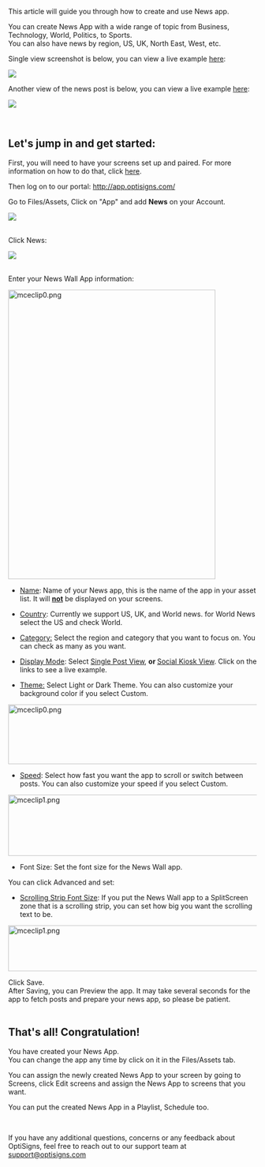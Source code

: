 <p>This article will guide you through how to create and use News app.</p>
<p>You can create News App with a wide range of topic from Business, Technology, World, Politics, to Sports.<br>You can also have news by region, US, UK, North East, West, etc.</p>
<p>Single view screenshot is below, you can view a live example <a href="https://social-player.optisigns.com/news/?asset_id=xh1sml3430o20997e" target="_blank" rel="noopener noreferrer">here</a>:</p>
<p><img src="https://support.optisigns.com/hc/article_attachments/360033401174"></p>
<p>Another view of the news post is below, you can view a live example <a href="https://social-player.optisigns.com/news/?asset_id=jp6ibnvvy42bvxlp9" target="_blank" rel="noopener noreferrer">here</a>:</p>
<p><img src="https://support.optisigns.com/hc/article_attachments/360033401434"></p>
<p> </p>
<h2 id="h_01HPYD754SBPVQYCRG62TBRBEV" class="rich-content-viewer_headerTwo__3f-vr rich-content-viewer_elementSpacing__208Ie blog-post-title-font _3aQMT _2J4pr css-x4x4qs rich-content-viewer_left__2p1aK _158eo _3_7DB"><strong>Let's jump in and get started:</strong></h2>
<p class="rich-content-viewer_text__XzvDs rich-content-viewer_elementSpacing__208Ie _3_7DB blog-post-text-font blog-post-text-color rich-content-viewer_left__2p1aK _158eo _3_7DB">First, you will need to have your screens set up and paired. For more information on how to do that, click <a class="link-viewer_link__2qJYG blog-link-hashtag-color y_1_u" href="https://www.optisigns.com/blog/how-to-set-up-digital-signs-with-optisigns-and-amazon-fire-tv" target="_blank" rel="noopener noreferrer">here</a>.</p>
<p class="rich-content-viewer_text__XzvDs rich-content-viewer_elementSpacing__208Ie _3_7DB blog-post-text-font blog-post-text-color rich-content-viewer_left__2p1aK _158eo _3_7DB">Then log on to our portal: <a class="link-viewer_link__2qJYG blog-link-hashtag-color y_1_u" href="http://app.optisigns.com/" target="_top" rel="noreferrer">http://app.optisigns.com/</a></p>
<p class="rich-content-viewer_text__XzvDs rich-content-viewer_elementSpacing__208Ie _3_7DB blog-post-text-font blog-post-text-color rich-content-viewer_left__2p1aK _158eo _3_7DB">Go to Files/Assets, Click on "App" and add <strong>News</strong> on your Account.</p>
<div class="rich-content-viewer_pluginContainerReadOnly__2CvYQ rich-content-viewer_alignCenter__Slk8p _3Q5gW rich-content-viewer_sizeContent__1hD8w">
<div class="image-viewer_imageContainer__1Lhwj _34hgV" data-hook="imageViewer">
<div class="image-viewer_imageWrapper__xdJBZ"><img src="https://support.optisigns.com/hc/article_attachments/26483192373011"></div>
<div class=""> </div>
</div>
</div>
<p class="rich-content-viewer_text__XzvDs rich-content-viewer_elementSpacing__208Ie _3_7DB blog-post-text-font blog-post-text-color rich-content-viewer_left__2p1aK _158eo _3_7DB">Click News:</p>
<div class="rich-content-viewer_pluginContainerReadOnly__2CvYQ rich-content-viewer_alignCenter__Slk8p _3Q5gW rich-content-viewer_sizeContent__1hD8w">
<div class="image-viewer_imageContainer__1Lhwj _34hgV" data-hook="imageViewer">
<div class="image-viewer_imageWrapper__xdJBZ"><img src="https://support.optisigns.com/hc/article_attachments/360034216553"></div>
<div class=""> </div>
</div>
</div>
<p class="rich-content-viewer_text__XzvDs rich-content-viewer_elementSpacing__208Ie _3_7DB blog-post-text-font blog-post-text-color rich-content-viewer_left__2p1aK _158eo _3_7DB">Enter your News Wall App information:</p>
<div class="rich-content-viewer_pluginContainerReadOnly__2CvYQ rich-content-viewer_alignCenter__Slk8p _3Q5gW rich-content-viewer_sizeSmall__3Q43X _26shW">
<div class="image-viewer_imageContainer__1Lhwj _34hgV" data-hook="imageViewer">
<div class="image-viewer_imageWrapper__xdJBZ wysiwyg-text-align-center"><img src="https://support.optisigns.com/hc/article_attachments/1500019423941" alt="mceclip0.png" width="420" height="587"></div>
</div>
</div>
<ul class="rich-content-viewer_unorderedListContainer__2PG9L PM4OL">
<li class="rich-content-viewer_unorderedList__1BJwx rich-content-viewer_elementSpacing__208Ie _3_7DB AvMd_ _310Mz rich-content-viewer_left__2p1aK _158eo _3_7DB">
<p class="rich-content-viewer_elementSpacing__208Ie"><u>Name</u>: Name of your News app, this is the name of the app in your asset list. It will <u><strong>not</strong></u> be displayed on your screens.</p>
</li>
<li class="rich-content-viewer_unorderedList__1BJwx rich-content-viewer_elementSpacing__208Ie _3_7DB AvMd_ _310Mz rich-content-viewer_left__2p1aK _158eo _3_7DB">
<p class="rich-content-viewer_elementSpacing__208Ie"><u>Country</u>: Currently we support US, UK, and World news. for World News select the US and check World.</p>
</li>
<li class="rich-content-viewer_unorderedList__1BJwx rich-content-viewer_elementSpacing__208Ie _3_7DB AvMd_ _310Mz rich-content-viewer_left__2p1aK _158eo _3_7DB">
<p class="rich-content-viewer_elementSpacing__208Ie"><u>Category:</u> Select the region and category that you want to focus on. You can check as many as you want.</p>
</li>
<li class="rich-content-viewer_unorderedList__1BJwx rich-content-viewer_elementSpacing__208Ie _3_7DB AvMd_ _310Mz rich-content-viewer_left__2p1aK _158eo _3_7DB">
<p class="rich-content-viewer_elementSpacing__208Ie"><u>Display Mode</u>: Select <a href="https://social-player.optisigns.com/news/?asset_id=jp6ibnvvy42bvxlp9" target="_self">Single Post View</a>, <strong>or </strong><a href="https://social-player.optisigns.com/news/?asset_id=xh1sml3430o20997e" target="_self">Social Kiosk View</a>. Click on the links to see a live example.</p>
</li>
<li class="rich-content-viewer_unorderedList__1BJwx rich-content-viewer_elementSpacing__208Ie _3_7DB AvMd_ _310Mz rich-content-viewer_left__2p1aK _158eo _3_7DB">
<p class="rich-content-viewer_elementSpacing__208Ie"><u>Theme:</u> Select Light or Dark Theme. You can also customize your background color if you select Custom.</p>
</li>
</ul>
<p class="wysiwyg-text-align-center"><img src="https://support.optisigns.com/hc/article_attachments/26483231713299" alt="mceclip0.png" width="560" height="121"></p>
<ul class="rich-content-viewer_unorderedListContainer__2PG9L PM4OL">
<li class="rich-content-viewer_unorderedList__1BJwx rich-content-viewer_elementSpacing__208Ie _3_7DB AvMd_ _310Mz rich-content-viewer_left__2p1aK _158eo _3_7DB">
<p class="rich-content-viewer_elementSpacing__208Ie"><u>Speed</u>: Select how fast you want the app to scroll or switch between posts. You can also customize your speed if you select Custom.</p>
</li>
</ul>
<p class="wysiwyg-text-align-center"><img src="https://support.optisigns.com/hc/article_attachments/26483192401555" alt="mceclip1.png" width="560" height="124"></p>
<div class="rich-content-viewer_text__XzvDs rich-content-viewer_elementSpacing__208Ie _3_7DB blog-post-text-font blog-post-text-color">
<ul class="rich-content-viewer_unorderedListContainer__2PG9L PM4OL">
<li class="rich-content-viewer_unorderedList__1BJwx rich-content-viewer_elementSpacing__208Ie _3_7DB AvMd_ _310Mz rich-content-viewer_left__2p1aK _158eo _3_7DB">
<span class="wysiwyg-underline">Font Size</span>: Set the font size for the News Wall app.</li>
</ul>
<p>You can click Advanced and set:</p>
<ul class="rich-content-viewer_unorderedListContainer__2PG9L PM4OL">
<li class="rich-content-viewer_unorderedList__1BJwx rich-content-viewer_elementSpacing__208Ie _3_7DB AvMd_ _310Mz rich-content-viewer_left__2p1aK _158eo _3_7DB">
<p class="rich-content-viewer_elementSpacing__208Ie"><u>Scrolling Strip Font Size</u>: If you put the News Wall app to a SplitScreen zone that is a scrolling strip, you can set how big you want the scrolling text to be.</p>
</li>
</ul>
<p class="wysiwyg-text-align-center"><img src="https://support.optisigns.com/hc/article_attachments/1500019423961" alt="mceclip1.png" width="562" height="93"></p>
</div>
<div class="rich-content-viewer_text__XzvDs rich-content-viewer_elementSpacing__208Ie _3_7DB blog-post-text-font blog-post-text-color">Click Save.<br>After Saving, you can Preview the app. It may take several seconds for the app to fetch posts and prepare your news app, so please be patient.<br><br>
</div>
<h2 id="h_01HPYD754TM5QFD4WS2QGCNZ24" class="rich-content-viewer_text__XzvDs rich-content-viewer_elementSpacing__208Ie _3_7DB blog-post-text-font blog-post-text-color rich-content-viewer_left__2p1aK _158eo _3_7DB"><strong>That's all! Congratulation!</strong></h2>
<p class="rich-content-viewer_text__XzvDs rich-content-viewer_elementSpacing__208Ie _3_7DB blog-post-text-font blog-post-text-color rich-content-viewer_left__2p1aK _158eo _3_7DB">You have created your News App.<br>You can change the app any time by click on it in the Files/Assets tab. </p>
<p class="rich-content-viewer_text__XzvDs rich-content-viewer_elementSpacing__208Ie _3_7DB blog-post-text-font blog-post-text-color rich-content-viewer_left__2p1aK _158eo _3_7DB">You can assign the newly created News App to your screen by going to Screens, click Edit screens and assign the News App to screens that you want.</p>
<p class="rich-content-viewer_text__XzvDs rich-content-viewer_elementSpacing__208Ie _3_7DB blog-post-text-font blog-post-text-color rich-content-viewer_left__2p1aK _158eo _3_7DB">You can put the created News App in a Playlist, Schedule too.</p>
<p> </p>
<p>If you have any additional questions, concerns or any feedback about OptiSigns, feel free to reach out to our support team at <a href="mailto:support@optisigns.com" target="_self" rel="undefined">support@optisigns.com</a> </p>